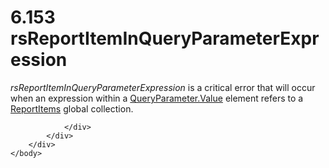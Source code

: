 <html dir="LTR" xmlns:mshelp="http://msdn.microsoft.com/mshelp" xmlns:ddue="http://ddue.schemas.microsoft.com/authoring/2003/5" xmlns:xlink="http://www.w3.org/1999/xlink" xmlns:tool="http://www.microsoft.com/tooltip">
    <head>
        <meta http-equiv="Content-Type" content="text/html; CHARSET=utf-8"></meta>
        <meta name="save" content="history"></meta>
        <title>6.153 rsReportItemInQueryParameterExpression</title>
        <xml>
            <mshelp:toctitle title="6.153 rsReportItemInQueryParameterExpression"></mshelp:toctitle>
            <mshelp:rltitle title="[MS-RDL]: rsReportItemInQueryParameterExpression"></mshelp:rltitle>
            <mshelp:keyword index="A" term="3ad0d125-6548-41d3-aae3-c703c6cb3394"></mshelp:keyword>
            <mshelp:attr name="DCSext.ContentType" value="open specification"></mshelp:attr>
            <mshelp:attr name="AssetID" value="3ad0d125-6548-41d3-aae3-c703c6cb3394"></mshelp:attr>
            <mshelp:attr name="TopicType" value="kbRef"></mshelp:attr>
            <mshelp:attr name="DCSext.Title" value="[MS-RDL]: rsReportItemInQueryParameterExpression" />
        </xml>
    </head>
    <body>
        <div id="header">
            <h1 class="heading">6.153 rsReportItemInQueryParameterExpression</h1>
        </div>
        <div id="mainSection">
            <div id="mainBody">
                <div id="allHistory" class="saveHistory"></div>
                <div id="sectionSection0" class="section" name="collapseableSection">
                    

<p><i>rsReportItemInQueryParameterExpression</i> is a critical
error that will occur when an expression within a <a href="460d7670-b17e-4b1c-8dfd-6e708eef1d8c.htm">QueryParameter.Value</a>
element refers to a <a href="c5fef915-e842-43b4-91f9-56af4eb15be0.htm">ReportItems</a>
global collection.</p>


                </div>
            </div>
        </div>
    </body>
</html>